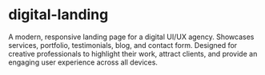 # digital-landing
A modern, responsive landing page for a digital UI/UX agency. Showcases services, portfolio, testimonials, blog, and contact form. Designed for creative professionals to highlight their work, attract clients, and provide an engaging user experience across all devices.
